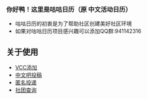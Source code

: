 ### 你好鸭！这里是咕咕日历（原 中文活动日历）
- 咕咕日历的初衷是为了帮助社区创建美好社区环境
- 如果对咕咕日历项目感兴趣可以添加QQ群:941142316

## 关于使用
- [VCC添加](https://mmyo456.github.io/events-calendar/)
- [中文吧投稿](https://rlvrc.cn/admin/v1/rlvrc_pages_chinese_bar_picture_add.php)
- [匿名投递](https://rlvrc.cn/api/submit.html)
- [社团查询](https://rlvrc.cn/shetuan)
